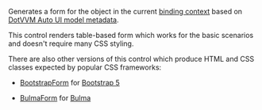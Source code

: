 Generates a form for the object in the current [binding context](~/pages/concepts/data-binding/binding-context) based on [DotVVM Auto UI model metadata](~/pages/concepts/auto-ui/metadata).

This control renders table-based form which works for the basic scenarios and doesn't require many CSS styling.

There are also other versions of this control which produce HTML and CSS classes expected by popular CSS frameworks: 

* [BootstrapForm](./BootstrapForm) for [Bootstrap 5](https://getbootstrap.com/) 

* [BulmaForm](./BulmaForm) for [Bulma](https://bulma.io/)